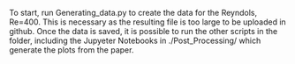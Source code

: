 To start, run Generating_data.py to create the data for the Reyndols, Re=400. This is necessary as the resulting file is too large to be uploaded in github.
Once the data is saved, it is possible to run the other scripts in the folder, including the Jupyeter Notebooks in ./Post_Processing/ which generate the plots from the paper.
